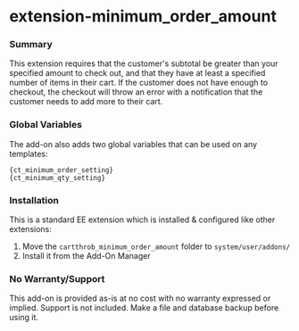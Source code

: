 extension-minimum\_order\_amount
============================

### Summary

This extension requires that the customer's subtotal be greater than your specified amount to check out, and that they have at least a specified number of items in their cart. If the customer does not have enough to checkout, the checkout will throw an error with a notification that the customer needs to add more to their cart. 

### Global Variables

The add-on also adds two global variables that can be used on any templates:

```
{ct_minimum_order_setting}
{ct_minimum_qty_setting}
```

### Installation

This is a standard EE extension which is installed & configured like other extensions: 

1. Move the `cartthrob_minimum_order_amount` folder to `system/user/addons/`
1. Install it from the Add-On Manager

### No Warranty/Support

This add-on is provided as-is at no cost with no warranty expressed or implied. Support is not included. Make a file and database backup before using it. 
